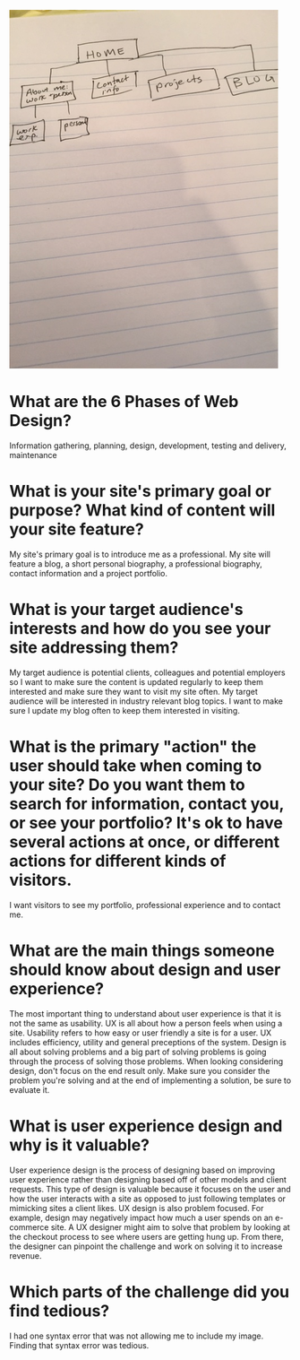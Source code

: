 ![Site Map](imgs/site-map.jpg)

# What are the 6 Phases of Web Design?
Information gathering, planning, design, development, testing and delivery, maintenance
# What is your site's primary goal or purpose? What kind of content will your site feature?
My site's primary goal is to introduce me as a professional. My site will feature a blog, a short personal biography, a professional biography, contact information and a project portfolio.
# What is your target audience's interests and how do you see your site addressing them?
My target audience is potential clients, colleagues and potential employers so I want to make sure the content is updated regularly to keep them interested and make sure they want to visit my site often. My target audience will be interested in industry relevant blog topics. I want to make sure I update my blog often to keep them interested in visiting.
# What is the primary "action" the user should take when coming to your site? Do you want them to search for information, contact you, or see your portfolio? It's ok to have several actions at once, or different actions for different kinds of visitors.
I want visitors to see my portfolio, professional experience and to contact me.
# What are the main things someone should know about design and user experience?
The most important thing to understand about user experience is that it is not the same as usability. UX is all about how a person feels when using a site. Usability refers to how easy or user friendly a site is for a user. UX includes efficiency, utility and general preceptions of the system. Design is all about solving problems and a big part of solving problems is going through the process of solving those problems. When looking considering design, don't focus on the end result only. Make sure you consider the problem you're solving and at the end of implementing a solution, be sure to evaluate it.
# What is user experience design and why is it valuable?
User experience design is the process of designing based on improving user experience rather than designing based off of other models and client requests. This type of design is valuable because it focuses on the user and how the user interacts with a site as opposed to just following templates or mimicking sites a client likes. UX design is also problem focused. For example, design may negatively impact how much a user spends on an e-commerce site. A UX designer might aim to solve that problem by looking at the checkout process to see where users are getting hung up. From there, the designer can pinpoint the challenge and work on solving it to increase revenue.
# Which parts of the challenge did you find tedious?
I had one syntax error that was not allowing me to include my image. Finding that syntax error was tedious.